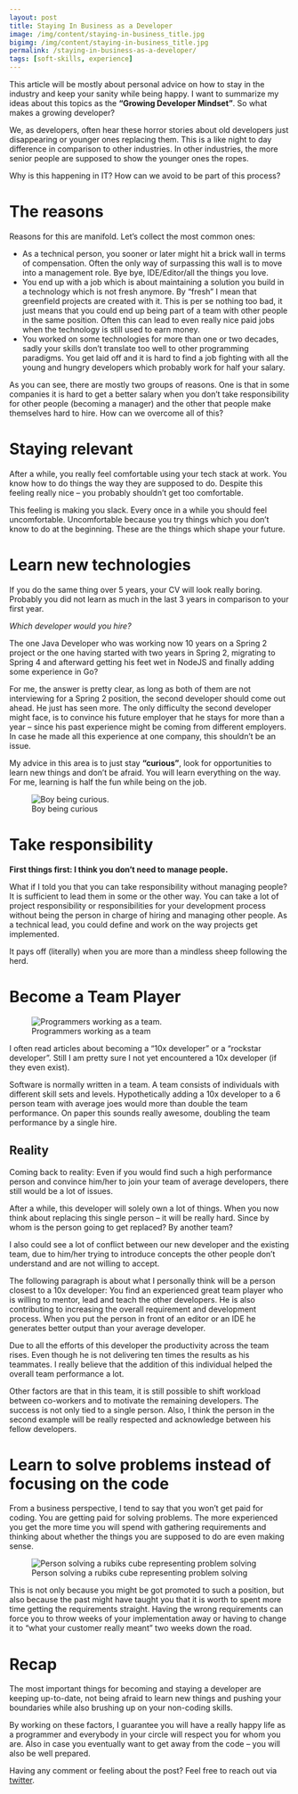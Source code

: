 ```yaml
---
layout: post
title: Staying In Business as a Developer
image: /img/content/staying-in-business_title.jpg
bigimg: /img/content/staying-in-business_title.jpg
permalink: /staying-in-business-as-a-developer/
tags: [soft-skills, experience]
---
```


This article will be mostly about personal advice on how to stay in the industry and keep your sanity while being happy. I want to summarize my ideas about this topics as the **“Growing Developer Mindset”**. So what makes a growing developer?

We, as developers, often hear these horror stories about old developers just disappearing or younger ones replacing them. This is a like night to day difference in comparison to other industries. In other industries, the more senior people are supposed to show the younger ones the ropes.

Why is this happening in IT? How can we avoid to be part of this process?

# The reasons
Reasons for this are manifold. Let’s collect the most common ones:

* As a technical person, you sooner or later might hit a brick wall in terms of compensation. Often the only way of surpassing this wall is to move into a management role. Bye bye, IDE/Editor/all the things you love.
* You end up with a job which is about maintaining a solution you build in a technology which is not fresh anymore. By “fresh” I mean that greenfield projects are created with it. This is per se nothing too bad, it just means that you could end up being part of a team with other people in the same position. Often this can lead to even really nice paid jobs when the technology is still used to earn money.
* You worked on some technologies for more than one or two decades, sadly your skills don’t translate too well to other programming paradigms. You get laid off and it is hard to find a job fighting with all the young and hungry developers which probably work for half your salary.

As you can see, there are mostly two groups of reasons. One is that in some companies it is hard to get a better salary when you don’t take responsibility for other people (becoming a manager) and the other that people make themselves hard to hire. How can we overcome all of this?

# Staying relevant
After a while, you really feel comfortable using your tech stack at work. You know how to do things the way they are supposed to do. Despite this feeling really nice – you probably shouldn’t get too comfortable.

This feeling is making you slack. Every once in a while you should feel uncomfortable.
Uncomfortable because you try things which you don’t know to do at the beginning.
These are the things which shape your future.

# Learn new technologies
If you do the same thing over 5 years, your CV will look really boring.
Probably you did not learn as much in the last 3 years in comparison to your first year.

*Which developer would you hire?*

The one Java Developer who was working now 10 years on a Spring 2 project or the one having started with two years in Spring 2, migrating to Spring 4 and afterward getting his feet wet in NodeJS and finally adding some experience in Go?

For me, the answer is pretty clear, as long as both of them are not interviewing for a Spring 2 position, the second developer should come out ahead. He just has seen more. The only difficulty the second developer might face, is to convince his future employer that he stays for more than a year – since his past experience might be coming from different employers. In case he made all this experience at one company, this shouldn’t be an issue.

My advice in this area is to just stay **“curious”**, look for opportunities to learn new things and don’t be afraid. You will learn everything on the way. For me, learning is half the fun while being on the job.

<figure>
  <img src="{{site.url}}/img/content/staying-in-business-as-a-developer_curious.jpg" alt="Boy being curious."/>
  <figcaption>Boy being curious</figcaption>
</figure>

# Take responsibility
**First things first: I think you don’t need to manage people.**

What if I told you that you can take responsibility without managing people? It is sufficient to lead them in some or the other way. You can take a lot of project responsibility or responsibilities for your development process without being the person in charge of hiring and managing other people. As a technical lead, you could define and work on the way projects get implemented.

It pays off (literally) when you are more than a mindless sheep following the herd.

# Become a Team Player
<figure>
  <img src="{{site.url}}/img/content/staying-in-business-as-a-developer_team.jpg" alt="Programmers working as a team."/>
  <figcaption>Programmers working as a team</figcaption>
</figure>

I often read articles about becoming a “10x developer” or a “rockstar developer”. Still I am pretty sure I not yet encountered a 10x developer (if they even exist).

Software is normally written in a team. A team consists of individuals with different skill sets and levels. Hypothetically adding a 10x developer to a 6 person team with average joes would more than double the team performance. On paper this sounds really awesome, doubling the team performance by a single hire.

## Reality
Coming back to reality: Even if you would find such a high performance person and convince him/her to join your team of average developers, there still would be a lot of issues.

After a while, this developer will solely own a lot of things. When you now think about replacing this single person – it will be really hard. Since by whom is the person going to get replaced? By another team?

I also could see a lot of conflict between our new developer and the existing team, due to him/her trying to introduce concepts the other people don’t understand and are not willing to accept.

The following paragraph is about what I personally think will be a person closest to a 10x developer: You find an experienced great team player who is willing to mentor, lead and teach the other developers. He is also contributing to increasing the overall requirement and development process. When you put the person in front of an editor or an IDE he generates better output than your average developer.

Due to all the efforts of this developer the productivity across the team rises. Even though he is not delivering ten times the results as his teammates. I really believe that the addition of this individual helped the overall team performance a lot.

Other factors are that in this team, it is still possible to shift workload between co-workers and to motivate the remaining developers. The success is not only tied to a single person. Also, I think the person in the second example will be really respected and acknowledge between his fellow developers.

# Learn to solve problems instead of focusing on the code
From a business perspective, I tend to say that you won’t get paid for coding. You are getting paid for solving problems. The more experienced you get the more time you will spend with gathering requirements and thinking about whether the things you are supposed to do are even making sense.

<figure>
  <img src="{{site.url}}/img/content/more-important-than-code_title.jpg" alt="Person solving a rubiks cube representing problem solving" />
  <figcaption>Person solving a rubiks cube representing problem solving</figcaption>
</figure>

This is not only because you might be got promoted to such a position, but also because the past might have taught you that it is worth to spent more time getting the requirements straight. Having the wrong requirements can force you to throw weeks of your implementation away or having to change it to “what your customer really meant” two weeks down the road.

# Recap
The most important things for becoming and staying a developer are keeping up-to-date, not being afraid to learn new things and pushing your boundaries while also brushing up on your non-coding skills.

By working on these factors, I guarantee you will have a really happy life as a programmer and everybody in your circle will respect you for whom you are. Also in case you eventually want to get away from the code – you will also be well prepared.

Having any comment or feeling about the post? Feel free to reach out via [twitter](https://twitter.com/eiselems).